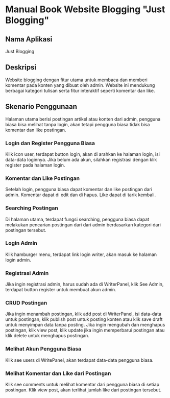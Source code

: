 # Manual Book Website Blogging "Just Blogging"

## Nama Aplikasi
Just Blogging

## Deskripsi
Website blogging dengan fitur utama untuk membaca dan memberi komentar pada konten yang dibuat oleh admin. Website ini mendukung berbagai kategori tulisan serta fitur interaktif seperti komentar dan like.

## Skenario Penggunaan

Halaman utama berisi postingan artikel atau konten dari admin, pengguna biasa bisa melihat tanpa login, akan tetapi pengguna biasa tidak bisa komentar dan like postingan.

### Login dan Register Pengguna Biasa
Klik icon user, terdapat button login, akan di arahkan ke halaman login, isi data-data loginnya.
Jika belum ada akun, silahkan registrasi dengan klik register pada halaman login.

### Komentar dan Like Postingan
Setelah login, pengguna biasa dapat komentar dan like postingan dari admin.
Komentar dapat di edit dan di hapus.
Like dapat di tarik kembali.

### Searching Postingan
Di halaman utama, terdapat fungsi searching, pengguna biasa dapat melakukan pencarian postingan dari dari admin berdasarkan kategori dari postingan tersebut.

### Login Admin
Klik hamburger menu, terdapat link login writer, akan masuk ke halaman login admin.

### Registrasi Admin
Jika ingin registrasi admin, harus sudah ada di WriterPanel, klik See Admin, terdapat button register untuk membuat akun admin.

### CRUD Postingan
Jika ingin menambah postingan, klik add post di WriterPanel, isi data-data untuk postingan, klik publish post untuk posting konten atau klik save draft untuk menyimpan data tanpa posting.
Jika ingin mengubah dan menghapus postingan, klik view post, klik update jika ingin memperbarui postingan atau klik delete untuk menghapus postingan.

### Melihat Akun Pengguna Biasa
Klik see users di WritePanel, akan terdapat data-data pengguna biasa.

### Melihat Komentar dan Like dari Postingan
Klik see comments untuk melihat komentar dari pengguna biasa di setiap postingan.
Klik view post, akan terlihat jumlah like dari postingan tersebut.
